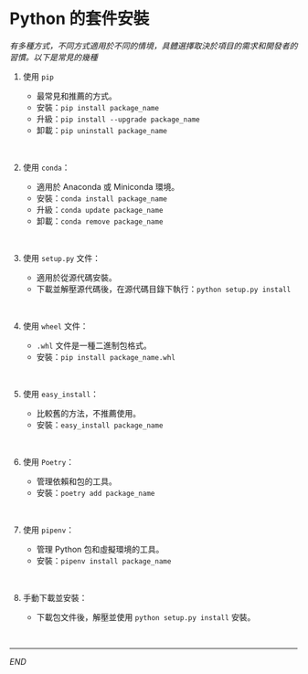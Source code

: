 # Python 的套件安裝

_有多種方式，不同方式適用於不同的情境，具體選擇取決於項目的需求和開發者的習慣。以下是常見的幾種_

1. 使用 `pip`

    - 最常見和推薦的方式。
    - 安裝：`pip install package_name`
    - 升級：`pip install --upgrade package_name`
    - 卸載：`pip uninstall package_name`

<br>

2. 使用 `conda`：

    - 適用於 Anaconda 或 Miniconda 環境。
    - 安裝：`conda install package_name`
    - 升級：`conda update package_name`
    - 卸載：`conda remove package_name`

<br>

3. 使用 `setup.py` 文件：

    - 適用於從源代碼安裝。
    - 下載並解壓源代碼後，在源代碼目錄下執行：`python setup.py install`

<br>

4. 使用 `wheel` 文件：

    - `.whl` 文件是一種二進制包格式。
    - 安裝：`pip install package_name.whl`

<br>

5. 使用 `easy_install`：

    - 比較舊的方法，不推薦使用。
    - 安裝：`easy_install package_name`

<br>

6. 使用 `Poetry`：

    - 管理依賴和包的工具。
    - 安裝：`poetry add package_name`

<br>

7. 使用 `pipenv`：

    - 管理 Python 包和虛擬環境的工具。
    - 安裝：`pipenv install package_name`

<br>

8. 手動下載並安裝：

    - 下載包文件後，解壓並使用 `python setup.py install` 安裝。

<br>

___

_END_
